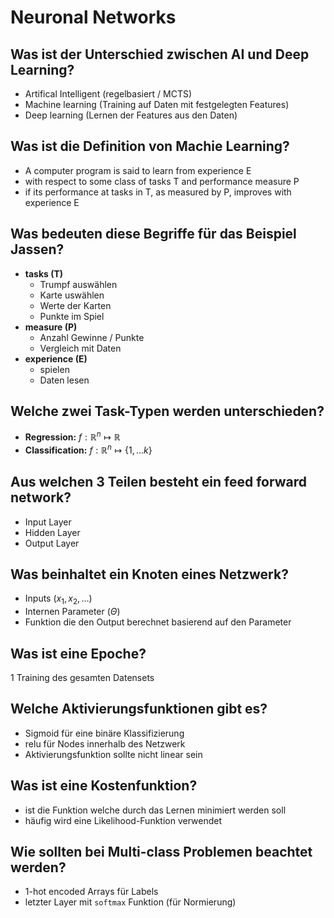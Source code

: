 # Neuronal Networks

## Was ist der Unterschied zwischen AI und Deep Learning?
* Artifical Intelligent (regelbasiert / MCTS)
* Machine learning (Training auf Daten mit festgelegten Features)
* Deep learning (Lernen der Features aus den Daten)

## Was ist die Definition von Machie Learning?
* A computer program is said to learn from experience E
* with respect to some class of tasks T and performance measure P
* if its performance at tasks in T, as measured by P, improves with experience E

## Was bedeuten diese Begriffe für das Beispiel Jassen?
* __tasks (T)__
    * Trumpf auswählen
    * Karte uswählen
    * Werte der Karten
    * Punkte im Spiel
* __measure (P)__
    * Anzahl Gewinne / Punkte
    * Vergleich mit Daten
* __experience (E)__
    * spielen
    * Daten lesen

## Welche zwei Task-Typen werden unterschieden?
* __Regression:__ $f: \mathbb{R}^n \mapsto \mathbb{R}$
* __Classification:__ $f: \mathbb{R}^n \mapsto \{ 1, \dots k \}$

## Aus welchen 3 Teilen besteht ein feed forward network?
* Input Layer
* Hidden Layer
* Output Layer

## Was beinhaltet ein Knoten eines Netzwerk?
* Inputs $(x_1, x_2, \dots)$
* Internen Parameter ($\Theta$)
* Funktion die den Output berechnet basierend auf den Parameter

## Was ist eine Epoche?
1 Training des gesamten Datensets

## Welche Aktivierungsfunktionen gibt es?
* Sigmoid für eine binäre Klassifizierung
* relu für Nodes innerhalb des Netzwerk
* Aktivierungsfunktion sollte nicht linear sein

## Was ist eine Kostenfunktion?
* ist die Funktion welche durch das Lernen minimiert werden soll
* häufig wird eine Likelihood-Funktion verwendet

## Wie sollten bei Multi-class Problemen beachtet werden?
* 1-hot encoded Arrays für Labels
* letzter Layer mit `softmax` Funktion (für Normierung)

